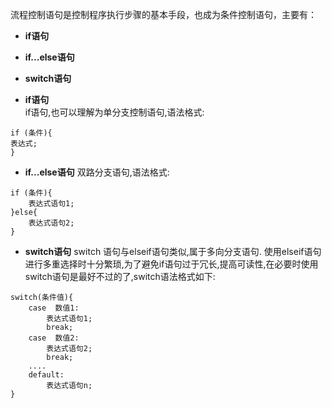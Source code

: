 流程控制语句是控制程序执行步骤的基本手段，也成为条件控制语句，主要有：

* **if语句**
* **if...else语句**
* **switch语句**

* **if语句**  
if语句,也可以理解为单分支控制语句,语法格式:

```
if (条件){
表达式;
}
```

* **if...else语句**
双路分支语句,语法格式:
```
if (条件){
    表达式语句1;
}else{
    表达式语句2;
}
```

* **switch语句**
switch 语句与elseif语句类似,属于多向分支语句. 使用elseif语句进行多重选择时十分繁琐,为了避免if语句过于冗长,提高可读性,在必要时使用switch语句是最好不过的了,switch语法格式如下:

```
switch(条件值){
    case  数值1:
        表达式语句1;
        break;
    case  数值2:
        表达式语句2;
        break;
    ....
    default:
        表达式语句n;
}
```



